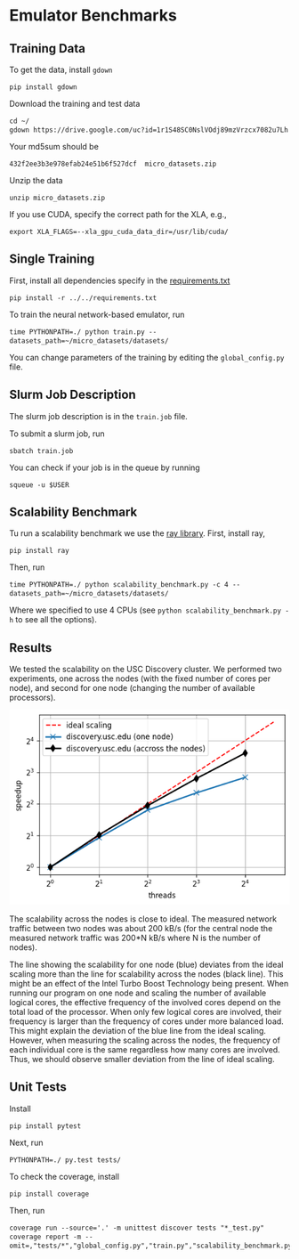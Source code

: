 # Emulator Benchmarks

## Training Data

To get the data, install `gdown`

    pip install gdown

Download the training and test data

    cd ~/
    gdown https://drive.google.com/uc?id=1r1S48SC0NslVOdj89mzVrzcx7082u7Lh

Your md5sum should be

    432f2ee3b3e978efab24e51b6f527dcf  micro_datasets.zip

Unzip the data

    unzip micro_datasets.zip

If you use CUDA, specify the correct path for the XLA, e.g.,

    export XLA_FLAGS=--xla_gpu_cuda_data_dir=/usr/lib/cuda/

## Single Training

First, install all dependencies specify in the [requirements.txt](../../requirements.txt)

    pip install -r ../../requirements.txt

To train the neural network-based emulator, run

    time PYTHONPATH=./ python train.py --datasets_path=~/micro_datasets/datasets/

You can change parameters of the training
by editing the `global_config.py` file.

## Slurm Job Description

The slurm job description is in the `train.job` file.

To submit a slurm job, run

    sbatch train.job
    
You can check if your job is in the queue by running

    squeue -u $USER

## Scalability Benchmark

Tu run a scalability benchmark we use the [ray library](https://docs.ray.io/en/master/index.html).
First, install ray,

    pip install ray

Then, run

    time PYTHONPATH=./ python scalability_benchmark.py -c 4 --datasets_path=~/micro_datasets/datasets/

Where we specified to use 4 CPUs (see `python scalability_benchmark.py -h` to see all the options).

## Results

We tested the scalability on the USC Discovery cluster.
We performed two experiments, one across the nodes (with the fixed number of cores per node),
and second for one node (changing the number of available processors).

![Emulator Benchmark](../../figures/emulator_benchmark.png "Emulator Scalability Benchmark")

The scalability across the nodes is close to ideal. The measured network
traffic between two nodes was about 200 kB/s (for the central node the
measured network traffic was 200*N kB/s where N is the number of nodes).

The line showing the scalability for one node (blue) deviates from the ideal
scaling more than the line for scalability across the nodes (black line).
This might be an effect of the Intel Turbo Boost Technology being present. 
When running our program on one node and scaling the number of available
logical cores, the effective frequency of the involved cores depend on the
total load of the processor. When only few logical cores are involved,
their frequency is larger than the frequency of cores under more balanced load.
This might explain the deviation of the blue line from the ideal scaling. 
However, when measuring the scaling across the nodes, the frequency of each
individual core is the same regardless how many cores are involved. Thus,
we should observe smaller  deviation from the line of ideal scaling.

## Unit Tests

Install

    pip install pytest

Next, run

    PYTHONPATH=./ py.test tests/

To check the coverage, install

    pip install coverage

Then, run

    coverage run --source='.' -m unittest discover tests "*_test.py"
    coverage report -m --omit=,"tests/*","global_config.py","train.py","scalability_benchmark.py","*/__init__.py"
